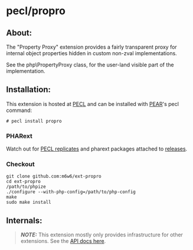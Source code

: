 # pecl/propro

## About:

The "Property Proxy" extension provides a fairly transparent proxy for internal object properties hidden in custom non-zval implementations.

See the php\PropertyProxy class, for the user-land visible part of the implementation.

## Installation:

This extension is hosted at [PECL](http://pecl.php.net) and can be installed with [PEAR](http://pear.php.net)'s pecl command:

    # pecl install propro

### PHARext

Watch out for [PECL replicates](https://replicator.pharext.org?propro)
and pharext packages attached to [releases](https://github.com/m6w6/ext-propro/releases).

### Checkout

	git clone github.com:m6w6/ext-propro
	cd ext-propro
	/path/to/phpize
	./configure --with-php-config=/path/to/php-config
	make
	sudo make install

## Internals:

> ***NOTE:***
  This extension mostly only provides infrastructure for other extensions.
  See the [API docs here](http://php.github.io/pecl-php-propro/).
